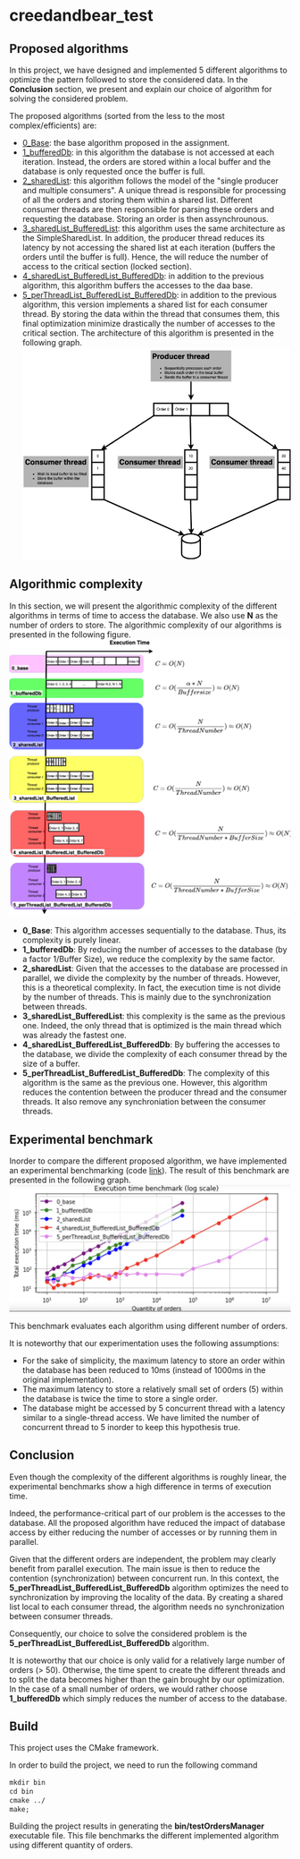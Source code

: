 # creedandbear_test

## Proposed algorithms

In this project, we have designed and implemented 5 different algorithms to optimize the pattern followed to store the considered data.
In the __Conclusion__ section, we present and explain our choice of algorithm for solving the considered problem.

The proposed algorithms (sorted from the less to the most complex/efficients) are:
* [0_Base](https://github.com/simbadSid/creedandbear_test/blob/main/code/src/ordersManager_0_base.cpp): the base algorithm proposed in the assignment.
* [1_bufferedDb](https://github.com/simbadSid/creedandbear_test/blob/main/code/src/ordersManager_1_bufferedDb.cpp): in this algorithm the database is not accessed at each iteration.
Instead, the orders are stored within a local buffer and the database is only requested once the buffer is full.
* [2_sharedList](https://github.com/simbadSid/creedandbear_test/blob/main/code/src/ordersManager_2_sharedList.cpp): this algorithm follows the model of the "single producer and multiple consumers".
A unique thread is responsible for processing of all the orders and storing them within a shared list.
Different consumer threads are then responsible for parsing these orders and requesting the database. 
Storing an order is then assynchrounous.
* [3_sharedList_BufferedList](https://github.com/simbadSid/creedandbear_test/blob/main/code/src/ordersManager_3_sharedList_BufferedList.cpp): this algorithm uses the same architecture as the SimpleSharedList.
In addition, the producer thread reduces its latency by not accessing the shared list at each iteration (buffers the orders until the buffer is full).
Hence, the will reduce the number of access to the critical section (locked section).
* [4_sharedList_BufferedList_BufferedDb](https://github.com/simbadSid/creedandbear_test/blob/main/code/src/ordersManager_4_sharedList_BufferedList_BufferedDb.cpp): in addition to the previous algorithm, this algorithm buffers the accesses to the daa base.
* [5_perThreadList_BufferedList_BufferedDb](https://github.com/simbadSid/creedandbear_test/blob/main/code/src/ordersManager_5_perThreadList_BufferedList_BufferedDb.cpp): in addition to the previous algorithm, this version implements a shared list for each consumer thread.
By storing the data within the thread that consumes them, this final optimization minimize drastically the number of accesses to the critical section.
The architecture of this algorithm is presented in the following graph.
![alt text](https://github.com/simbadSid/creedandbear_test/blob/main/resource/algorithm_5_architecture.drawio.png)



## Algorithmic complexity
In this section, we will present the algorithmic complexity of the different algorithms in terms of time to access the database.
We also use __N__ as the number of orders to store.
The algorithmic complexity of our algorithms is presented in the following figure. ![alt text](https://github.com/simbadSid/creedandbear_test/blob/main/resource/algorithmicComplexity.drawio.png)

* __0_Base__: This algorithm accesses sequentially to the database. Thus, its complexity is purely linear.
* __1_bufferedDb__: By reducing the number of accesses to the database (by a factor 1/Buffer Size), we reduce the complexity by the same factor.
* __2_sharedList__: Given that the accesses to the database are processed in parallel, we divide the complexity by the number of threads.
However, this is a theoretical complexity. In fact, the execution time is not divide by the number of threads. This is mainly due to the synchronization between threads.
* __3_sharedList_BufferedList__: this complexity is the same as the previous one. Indeed, the only thread that is optimized is the main thread which was already the fastest one.
* __4_sharedList_BufferedList_BufferedDb__: By buffering the accesses to the database, we divide the complexity of each consumer thread by the size of a buffer.
* __5_perThreadList_BufferedList_BufferedDb__: The complexity of this algorithm is the same as the previous one. However, this algorithm reduces the contention between the producer thread and the consumer threads. It also remove any synchroniation between the consumer threads.


## Experimental benchmark
Inorder to compare the different proposed algorithm, we have implemented an experimental benchmarking (code [link](https://github.com/simbadSid/creedandbear_test/blob/main/code/src/testOrdersManager.cpp)).
The result of this benchmark are presented in the following graph.
![alt text](https://github.com/simbadSid/creedandbear_test/blob/main/resource/benchmark_log.png)

This benchmark evaluates each algorithm using different number of orders.

It is noteworthy that our experimentation uses the following assumptions:
* For the sake of simplicity, the maximum latency to store an order within the database has been reduced to 10ms (instead of 1000ms in the original implementation).
* The maximum latency to store a relatively small set of orders (5) within the database is twice the time to store a single order.
* The database might be accessed by 5 concurrent thread with a latency similar to a single-thread access.
We have limited the number of concurrent thread to 5 inorder to keep this hypothesis true. 


## Conclusion
Even though the complexity of the different algorithms is roughly linear, the experimental benchmarks show a high difference in terms of execution time.

Indeed, the performance-critical part of our problem is the accesses to the database.
All the proposed algorithm have reduced the impact of database access by either reducing the number of accesses or by running them in parallel.

Given that the different orders are independent, the problem may clearly benefit from parallel execution.
The main issue is then to reduce the contention (synchronization) between concurrent run.
In this context, the __5_perThreadList_BufferedList_BufferedDb__ algorithm optimizes the need to synchronization by improving the locality of the data.
By creating a shared list local to each consumer thread, the algorithm needs no synchronization between consumer threads.

Consequently, our choice to solve the considered problem is the __5_perThreadList_BufferedList_BufferedDb__ algorithm.

It is noteworthy that our choice is only valid for a relatively large number of orders (> 50).
Otherwise, the time spent to create the different threads and to split the data becomes higher than the gain brought by our optimization.
In the case of a small number of orders, we would rather choose __1_bufferedDb__ which simply reduces the number of access to the database.

## Build
This project uses the CMake framework.

In order to build the project, we need to run the following command
```
mkdir bin
cd bin
cmake ../
make;
```

Building the project results in generating the __bin/testOrdersManager__ executable file.
This file benchmarks the different implemented algorithm using different quantity of orders.